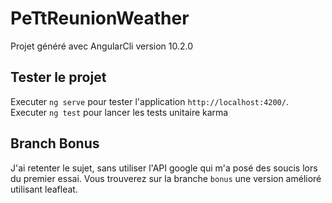 # PeTtReunionWeather

Projet généré avec AngularCli version 10.2.0

## Tester le projet

Executer `ng serve` pour tester l'application `http://localhost:4200/`.
Executer `ng test` pour lancer les tests unitaire karma

## Branch Bonus

J'ai retenter le sujet, sans utiliser l'API google qui m'a posé des soucis lors du premier essai. Vous trouverez sur la branche `bonus` une version amélioré utilisant leafleat.
